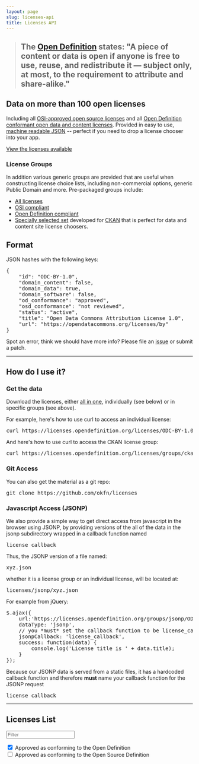 ```yaml
---
layout: page
slug: licenses-api
title: Licenses API
---
```


<blockquote>
  <h2>The <a href="https://opendefinition.org">Open Definition</a> states: &quot;A piece of content or data is open if anyone is free to use, reuse, and redistribute it — subject only, at most, to the requirement to attribute and share-alike.&quot;</h2>
</blockquote>

<h2>Data on more than 100 open licenses</h2>
<p>Including all <a href="https://opensource.org/licenses">OSI-approved open source
    licenses</a> and all <a href="https://opendefinition.org/licenses">Open
    Definition conformant open data and content licenses</a>. Provided in easy to use, <a href="#format">machine readable JSON</a> -- perfect if you need to drop a license chooser into your app.</p>
<p><a href="#all-licenses" class="btn primary">View the licenses available</a></p>
<h3>License Groups</h3>
<p>In addition various generic groups are provided that are useful when constructing license choice lists, including non-commercial options, generic Public Domain and more. Pre-packaged groups include:</p>
<ul>
    <li><a href="https://licenses.opendefinition.org/licenses/groups/all.json">All licenses</a></li>
    <li><a href="https://licenses.opendefinition.org/licenses/groups/osi.json">OSI compliant</a></li>
    <li><a href="https://licenses.opendefinition.org/licenses/groups/od.json">Open Definition compliant</a></li>
    <li><a href="https://licenses.opendefinition.org/licenses/groups/ckan.json">Specially selected set</a> developed for <a href="https://ckan.org/">CKAN</a> that is perfect for data and content site license choosers.</li>
</ul>

<h2 id="format">Format</h2>
<p>JSON hashes with the following keys:</p>
<pre>{
    "id": "ODC-BY-1.0", 
    "domain_content": false, 
    "domain_data": true, 
    "domain_software": false, 
    "od_conformance": "approved", 
    "osd_conformance": "not reviewed", 
    "status": "active", 
    "title": "Open Data Commons Attribution License 1.0", 
    "url": "https://opendatacommons.org/licenses/by"
}</pre>
<p>Spot an error, think we should have more info? Please file an <a href="https://github.com/okfn/licenses/issues">issue</a> or submit a patch.</p>

<hr />

<h2 id="how-to">How do I use it?</h2>

<h3>Get the data</h3>
<p>Download the licenses, either <a href="https://licenses.opendefinition.org/licenses/groups/all.json">all in one</a>, individually (see below) or in specific groups (see above).</p>
<p>For example, here's how to use curl to access an individual license:</p>
<p><pre>curl https://licenses.opendefinition.org/licenses/ODC-BY-1.0.json</pre></p>

<p>And here's how to use curl to access the CKAN license group:</p>
<p><pre>curl https://licenses.opendefinition.org/licenses/groups/ckan.json</pre></p>

<h3>Git Access</h3>
<p>You can also get the material as a git repo:</p>
<p><pre>git clone https://github.com/okfn/licenses</pre></p>


<h3>Javascript Access (JSONP)</h3>
<p>We also provide a simple way to get direct access from javascript in the browser using JSONP, by providing versions of the all of the data in the jsonp subdirectory wrapped in a callback function named <pre>license_callback</pre></p>
<p>Thus, the JSONP version of a file named:
<p><pre>xyz.json</pre></p>
<p>whether it is a license group or an individual license, will be located at:</p>
<p><pre>licenses/jsonp/xyz.json</pre></p>

<p>For example from jQuery:</p>
<pre>$.ajax({
    url:'https://licenses.opendefinition.org/groups/jsonp/ODC-BY-1.0.js',
    dataType: 'jsonp',
    // you *must* set the callback function to be license_callback
    jsonpCallback: 'license_callback',
    success: function(data) {
        console.log('License title is ' + data.title);
    }
});</pre>

<p>Because our JSONP data is served from a static files, it has a hardcoded callback function and therefore <strong>must</strong> name your callback function for the JSONP request <pre>license_callback</pre></p>

<hr />

<h2 id="all-licenses">Licenses List</h2>
<form class="form-horizontal form-search license-filter">
  <p><input type="text" name="q" placeholder="Filter" class="search-query span5" /></p>

  <label class="checkbox">
  <input type="checkbox" name="od_conformance" value="approved" checked="" />
    Approved as conforming to the Open Definition
  </label>
  <br />
  <label class="checkbox">
  <input type="checkbox" name="osd_conformance" value="approved" />
    Approved as conforming to the Open Source Definition
  </label>
</form>

<div class="license-list"></div>
<script src="https://cdn.jsdelivr.net/npm/jquery@3.5.1/dist/jquery.min.js"></script>
<script type="text/javascript">
  // GLOBAL
  var all_licenses = null;
  // Setup callback for jsonp to use
  function license_callback(data) {
    all_licenses = data;
  }
</script>
<script src="https://licenses.opendefinition.org/licenses/jsonp/all.js"></script>
<script src="/assets.okfn.org/js/api-docs.js" type="text/javascript"></script>
<script type="x-template" class="template-license">
  <div class="license" data-license-id="">
    <div class="">
      <h3>
        <a href="" class="tmpl-title"></a>
        <div class="icons"></div>
      </h3>
      <p><a href="" class="tmpl-url"></a></p>
      <p>Status: <span class="tmpl-status"></span></p>
    </div>
  </div>
</script>
